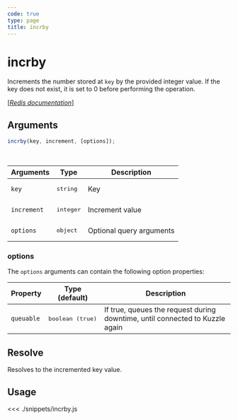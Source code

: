 ```yaml
---
code: true
type: page
title: incrby
---
```


# incrby

Increments the number stored at `key` by the provided integer value. If the key does not exist, it is set to 0 before performing the operation.

[[_Redis documentation_]](https://redis.io/commands/incrby)

## Arguments

```js
incrby(key, increment, [options]);
```

<br/>

| Arguments   | Type               | Description              |
| ----------- | ------------------ | ------------------------ |
| `key`       | <pre>string</pre>  | Key                      |
| `increment` | <pre>integer</pre> | Increment value          |
| `options`   | <pre>object</pre>  | Optional query arguments |

### options

The `options` arguments can contain the following option properties:

| Property   | Type (default)            | Description                                                                  |
| ---------- | ------------------------- | ---------------------------------------------------------------------------- |
| `queuable` | <pre>boolean (true)</pre> | If true, queues the request during downtime, until connected to Kuzzle again |

## Resolve

Resolves to the incremented key value.

## Usage

<<< ./snippets/incrby.js
